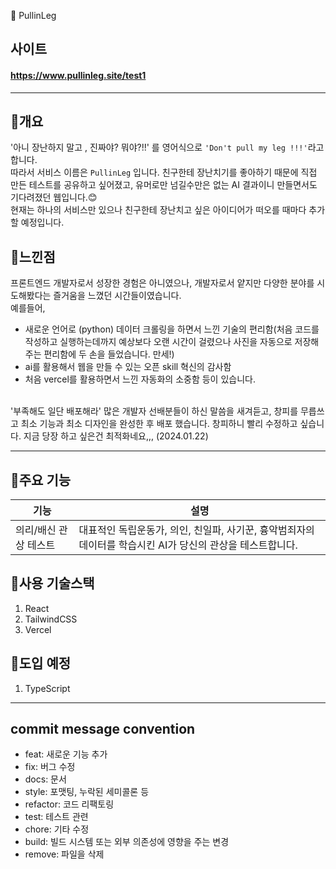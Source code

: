 🙉 PullinLeg

## 사이트 
#### https://www.pullinleg.site/test1

---

## 📍개요
'아니 장난하지 말고 , 진짜야? 뭐야?!!' 를 영어식으로 `'Don't pull my leg !!!'`라고 합니다. </br> 
따라서 서비스 이름은 `PullinLeg` 입니다. 
친구한테 장난치기를 좋아하기 때문에 직접 만든 테스트를 공유하고 싶어졌고, 유머로만 넘길수만은 없는 AI 결과이니 만들면서도 기다려졌던 웹입니다.😊 </br>
현재는 하나의 서비스만 있으나 친구한테 장난치고 싶은 아이디어가 떠오를 때마다 추가할 예정입니다. </br>

## 📍느낀점 
프론트엔드 개발자로서 성장한 경험은 아니였으나, 개발자로서 얕지만 다양한 분야를 시도해봤다는 즐거움을 느꼈던 시간들이였습니다. </br>
예를들어, 
- 새로운 언어로 (python) 데이터 크롤링을 하면서 느낀 기술의 편리함(처음 코드를 작성하고 실행하는데까지 예상보다 오랜 시간이 걸렸으나 사진을 자동으로 저장해주는 편리함에 두 손을 들었습니다. 만세!)
- ai를 활용해서 웹을 만들 수 있는 오픈 skill 혁신의 감사함
- 처음 vercel를 활용하면서 느낀 자동화의 소중함
  등이 있습니다. 
</br>
'부족해도 일단 배포해라' 많은 개발자 선배분들이 하신 말씀을 새겨듣고, 창피를 무릅쓰고 최소 기능과 최소 디자인을 완성한 후 배포 했습니다.
창피하니 빨리 수정하고 싶습니다. 지금 당장 하고 싶은건 최적화네요,,, (2024.01.22)
</br>

---

## 📍주요 기능
| 기능                | 설명                                                            |
|---------------------|-----------------------------------------------------------------|
| 의리/배신 관상 테스트 | 대표적인 독립운동가, 의인, 친일파, 사기꾼, 흉악범죄자의 데이터를 학습시킨 AI가 당신의 관상을 테스트합니다. |


## 📍사용 기술스택
1. React
2. TailwindCSS
3. Vercel

## 📍도입 예정
1. TypeScript

---

## commit message convention
- feat: 새로운 기능 추가
- fix: 버그 수정
- docs: 문서
- style: 포맷팅, 누락된 세미콜론 등
- refactor: 코드 리팩토링
- test: 테스트 관련
- chore: 기타 수정
- build: 빌드 시스템 또는 외부 의존성에 영향을 주는 변경
- remove: 파일을 삭제
